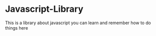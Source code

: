 # Javascript-Library
This is a library about javascript you can learn and remember how to do things here
